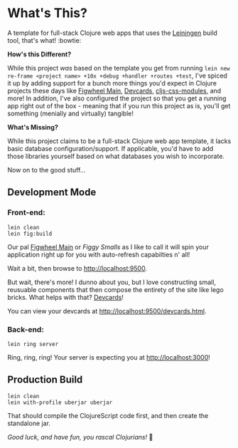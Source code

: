 # What's This?

A template for full-stack Clojure web apps that uses the [Leiningen](https://leiningen.org/) build tool, that's what! :bowtie:

**How's this Different?**

While this project *was* based on the template you get from running `lein new re-frame <project name> +10x +debug +handler +routes +test`, I've spiced it up by adding support for a bunch more things you'd expect in Clojure projects these days like [Figwheel Main](https://figwheel.org/), [Devcards](https://github.com/bhauman/devcards), [cljs-css-modules](https://github.com/matthieu-beteille/cljs-css-modules), and more! In addition, I've also configured the project so that you get a running app right out of the box - meaning that if you run this project as is, you'll get something (menially and virtually) tangible!

**What's Missing?**

While this project claims to be a full-stack Clojure web app template, it lacks basic database configuration/support. If applicable, you'd have to add those libraries yourself based on what databases you wish to incorporate.

Now on to the good stuff...

## Development Mode

### Front-end:

```
lein clean
lein fig:build
```

Our pal [Figwheel Main](https://figwheel.org/) or *Figgy Smalls* as I like to call it will spin your application right up for you with auto-refresh capabilties n' all!

Wait a bit, then browse to [http://localhost:9500](http://localhost:9500).

But wait, there's more! I dunno about you, but I love constructing small, reusuable components that then compose the entirety of the site like lego bricks. What helps with that? [Devcards](https://github.com/bhauman/devcards)!

You can view your devcards at [http://localhost:9500/devcards.html](http://localhost:9500/devcards.html).

### Back-end:

```
lein ring server
```

Ring, ring, ring! Your server is expecting you at [http://localhost:3000](http://localhost:3000)!

## Production Build

```
lein clean
lein with-profile uberjar uberjar
```

That should compile the ClojureScript code first, and then create the standalone jar.

*Good luck, and have fun, you rascal Clojurians!* :beers:
